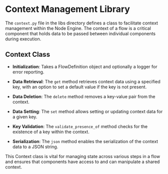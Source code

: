 # Context Management Library

The `context.py` file in the libs directory defines a class to facilitate context management within the Node Engine. The context of a flow is a critical component that holds data to be passed between individual components during execution.

## Context Class

- **Initialization**: Takes a FlowDefinition object and optionally a logger for error reporting.

- **Data Retrieval**: The `get` method retrieves context data using a specified key, with an option to set a default value if the key is not present.

- **Data Deletion**: The `delete` method removes a key-value pair from the context.

- **Data Setting**: The `set` method allows setting or updating context data for a given key.

- **Key Validation**: The `validate_presence_of` method checks for the existence of a key within the context.

- **Serialization**: The `json` method enables the serialization of the context data to a JSON string.

This Context class is vital for managing state across various steps in a flow and ensures that components have access to and can manipulate a shared context.
